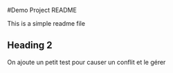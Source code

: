 #Demo Project README

This is a simple readme file

## Heading 2

On ajoute un petit test pour causer un conflit et le gérer
